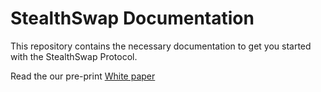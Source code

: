 # StealthSwap Documentation

This repository contains the necessary documentation to get you started with
the StealthSwap Protocol.

Read the our pre-print [White paper](whitepaper.pdf)
